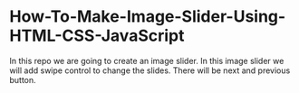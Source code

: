 # How-To-Make-Image-Slider-Using-HTML-CSS-JavaScript
In this repo we are going to create an image slider. In this image slider we will add swipe control to change the slides. There will be next and previous button.
